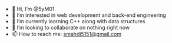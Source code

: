- 👋 Hi, I’m @5yM01
- 👀 I’m interested in web development and back-end engineering
- 🌱 I’m currently learning C++ along with data structures
- 💞️ I’m looking to collaborate on nothing right now
- 📫 How to reach me: smahdi5151@gmail.com

<!---
5yM01/5yM01 is a ✨ special ✨ repository because its `README.md` (this file) appears on your GitHub profile.
You can click the Preview link to take a look at your changes.
--->
